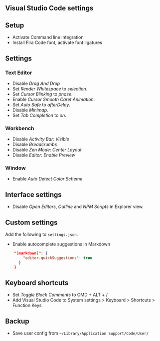 ## Visual Studio Code settings

## Setup

- Activate Command line integration
- Install Fira Code font, activate font ligatures


## Settings

### Text Editor

- Disable _Drag And Drop_
- Set _Render Whitespace_ to _selection_.
- Set _Cursor Blinking_ to _phase_.
- Enable _Cursor Smooth Caret Animation_.
- Set _Auto Safe_ to _afterDelay_.
- Disable _Minimap_.
- Set _Tab Completion_ to _on_.

### Workbench

- Disable _Activity Bar: Visible_
- Disable _Breadcrumbs_
- Disable _Zen Mode: Center Layout_
- Disable _Editor: Enable Preview_

### Window

- Enable _Auto Detect Color Scheme_


## Interface settings

- Disable _Open Editors_, _Outline_ and _NPM Scripts_ in Explorer view.


## Custom settings

Add the following to `settings.json`.

- Enable autocomplete suggestions in Markdown

```json
    "[markdown]": {
        "editor.quickSuggestions": true
      }
    }
```

## Keyboard shortcuts

- Set _Toggle Block Comments_ to CMD + ALT + /
- Add Visual Studio Code to System settings > Keyboard > Shortcuts > Function Keys


## Backup

- Save user config from `~/Library/Application Support/Code/User/`
